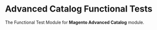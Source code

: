 # Advanced Catalog Functional Tests

The Functional Test Module for **Magento Advanced Catalog** module.
